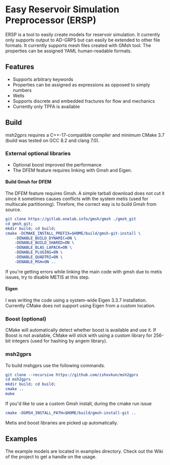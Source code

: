 # Easy Reservoir Simulation Preprocessor (ERSP)
ERSP is a tool to easily create models for reservoir simulation.
It currently only supports output to AD-GRPS but can easily be extended
to other file formats.
It currently supports mesh files created with GMsh tool.
The properties can be assigned YAML human-readable formats.

## Features
- Supports arbitrary keywords
- Properties can be assigned as expressions as opposed to simply numbers
- Wells
- Supports discrete and embedded fractures for flow and mechanics
- Currently only TPFA is available

## Build

msh2gprs requires a C++-17-compatible compiler and minimum CMake 3.7
(build was tested on GCC 8.2 and clang 7.0).

### External optional libraries
- Optional boost improved the performance
- The DFEM feature requires linking with Gmsh and Eigen.

#### Build Gmsh for DFEM
The DFEM feature requires Gmsh.
A simple tarball download does not cut it since it sometimes causes conflicts
with the system metis (used for multiscale partitioning).
Threfore, the correct way is to build Gmsh from source.
``` cmake
git clone https://gitlab.onelab.info/gmsh/gmsh ./gmsh_git
cd gmsh_git;
mkdir build; cd build;
cmake -DCMAKE_INSTALL_PREFIX=$HOME/build/gmsh-git-install \
    -DENABLE_BUILD_DYNAMIC=ON \
    -DENABLE_BUILD_SHARED=ON \
    -DENABLE_BLAS_LAPACK=ON \
    -DENABLE_PLUGINS=ON \
    -DENABLE_QUADTRI=ON \
    -DENABLE_MSH=ON ..
```
If you're getting errors while linking the main code with gmsh due to metis
issues, try to disable METIS at this step.

#### Eigen
I was writing the code using a system-wide Eigen 3.3.7 installation.
Currently CMake does not support using Eigen from a custom location.

### Boost (optional)
CMake will automatically detect whether boost is available and use it.
If Boost is not available, CMake will stick with using a custom library
for 256-bit integers (used for hashing by angem library).

### msh2gprs
To build mshgprs use the following commands.
``` cmake
git clone --recursive https://github.com/ishovkun/msh2gprs
cd msh2gprs
mkdir build; cd build;
cmake ..
make
```

If you'd like to use a custom Gmsh install, during the cmake run issue

``` cmake
cmake -DGMSH_INSTALL_PATH=$HOME/build/gmsh-install-git ..
```

Metis and boost libraries are picked up automatically.

## Examples
The example models are located in examples directory.
Check out the Wiki of the project to get a handle on the usage.
